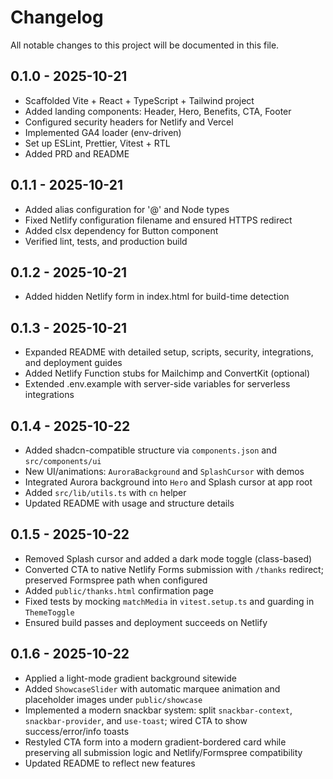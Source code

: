 # Changelog

All notable changes to this project will be documented in this file.

## 0.1.0 - 2025-10-21
- Scaffolded Vite + React + TypeScript + Tailwind project
- Added landing components: Header, Hero, Benefits, CTA, Footer
- Configured security headers for Netlify and Vercel
- Implemented GA4 loader (env-driven)
- Set up ESLint, Prettier, Vitest + RTL
- Added PRD and README

## 0.1.1 - 2025-10-21
- Added alias configuration for '@' and Node types
- Fixed Netlify configuration filename and ensured HTTPS redirect
- Added clsx dependency for Button component
- Verified lint, tests, and production build

## 0.1.2 - 2025-10-21
- Added hidden Netlify form in index.html for build-time detection

## 0.1.3 - 2025-10-21
- Expanded README with detailed setup, scripts, security, integrations, and deployment guides
- Added Netlify Function stubs for Mailchimp and ConvertKit (optional)
- Extended .env.example with server-side variables for serverless integrations

## 0.1.4 - 2025-10-22
- Added shadcn-compatible structure via `components.json` and `src/components/ui`
- New UI/animations: `AuroraBackground` and `SplashCursor` with demos
- Integrated Aurora background into `Hero` and Splash cursor at app root
- Added `src/lib/utils.ts` with `cn` helper
- Updated README with usage and structure details

## 0.1.5 - 2025-10-22
- Removed Splash cursor and added a dark mode toggle (class-based)
- Converted CTA to native Netlify Forms submission with `/thanks` redirect; preserved Formspree path when configured
- Added `public/thanks.html` confirmation page
- Fixed tests by mocking `matchMedia` in `vitest.setup.ts` and guarding in `ThemeToggle`
- Ensured build passes and deployment succeeds on Netlify

## 0.1.6 - 2025-10-22
- Applied a light-mode gradient background sitewide
- Added `ShowcaseSlider` with automatic marquee animation and placeholder images under `public/showcase`
- Implemented a modern snackbar system: split `snackbar-context`, `snackbar-provider`, and `use-toast`; wired CTA to show success/error/info toasts
- Restyled CTA form into a modern gradient-bordered card while preserving all submission logic and Netlify/Formspree compatibility
- Updated README to reflect new features